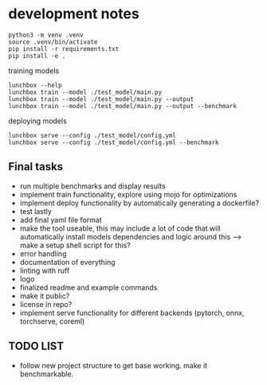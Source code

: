 # development notes

```text
python3 -m venv .venv
source .venv/bin/activate
pip install -r requirements.txt
pip install -e .
```

training models

```text
lunchbox --help
lunchbox train --model ./test_model/main.py
lunchbox train --model ./test_model/main.py --output
lunchbox train --model ./test_model/main.py --output --benchmark
```

deploying models

```text
lunchbox serve --config ./test_model/config.yml
lunchbox serve --config ./test_model/config.yml --benchmark
```

## Final tasks

- run multiple benchmarks and display results
- implement train functionality, explore using mojo for optimizations
- implement deploy functionality by automatically generating a dockerfile?
- test lastly
- add final yaml file format
- make the tool useable, this may include a lot of code that will automatically install models dependencies and logic around this --> make a setup shell script for this?
- error handling
- documentation of everything
- linting with ruff
- logo
- finalized readme and example commands
- make it public?
- license in repo?
- implement serve functionality for different backends (pytorch, onnx, torchserve, coreml)

## TODO LIST

- follow new project structure to get base working. make it benchmarkable.
